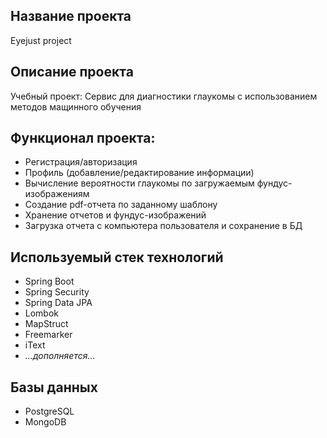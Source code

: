 ## Название проекта
Eyejust project

## Описание проекта
Учебный проект: Сервис для диагностики глаукомы с использованием методов мащинного обучения

## Функционал проекта:
* Регистрация/авторизация
* Профиль (добавление/редактирование информации)
* Вычисление вероятности глаукомы по загружаемым фундус-изображениям
* Создание pdf-отчета по заданному шаблону
* Хранение отчетов и фундус-изображений
* Загрузка отчета с компьютера пользователя и сохранение в БД

## Используемый стек технологий
* Spring Boot
* Spring Security
* Spring Data JPA
* Lombok
* MapStruct
* Freemarker
* iText
* *...дополняется...*

## Базы данных
* PostgreSQL
* MongoDB